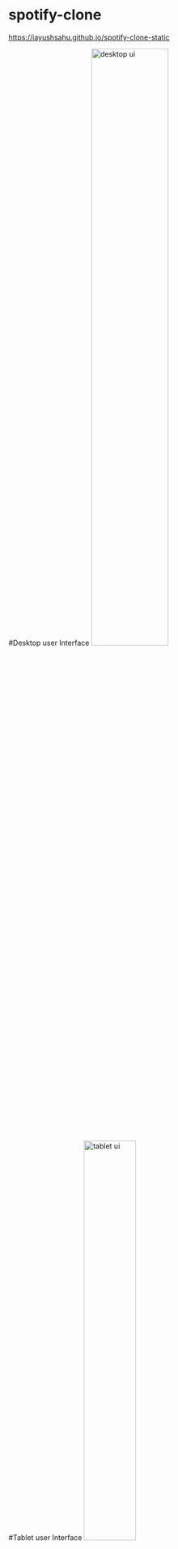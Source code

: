 # spotify-clone


https://iayushsahu.github.io/spotify-clone-static

<p align="left">
#Desktop user Interface
<img width="55%" alt="desktop ui" src="https://user-images.githubusercontent.com/87942664/204242633-5c132535-683f-4671-9b8a-8361fd8462cb.png" />
</p>

<p align="left">
#Tablet user Interface
<img width="45%" alt="tablet ui" src="https://user-images.githubusercontent.com/87942664/204242883-0620115b-20fd-420f-96e8-87bdf05aa800.png" />
</P>

<p align="left">
#Mobile user Interface
<img width="30%" alt="tablet ui" src="https://user-images.githubusercontent.com/87942664/204242978-2e9ebe38-a292-42e6-8724-24ea728785b5.png" />
</p>
